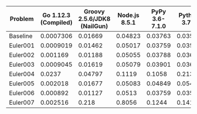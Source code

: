 Problem|Go 1.12.3 (Compiled)|Groovy 2.5.6/JDK8 (NailGun)|Node.js 8.5.1|PyPy 3.6-7.1.0|Python 3.7.3|Ruby 2.6.0
---|---|---|---|---|---|---
Baseline|0.0007306|0.01669|0.04823|0.03763|0.03551|0.06192
Euler001|0.0009019|0.01462|0.05017|0.03759|0.03544|0.0619
Euler002|0.001169|0.01188|0.05055|0.03788|0.03657|0.06162
Euler003|0.0009045|0.01619|0.05079|0.03901|0.03635|0.06291
Euler004|0.0237|0.04797|0.1119|0.1058|0.2134|0.2531
Euler005|0.002018|0.01677|0.05083|0.04849|0.05497|0.06276
Euler006|0.000892|0.01127|0.0513|0.03759|0.03541|0.06187
Euler007|0.002516|0.218|0.8056|0.1244|0.1417|0.06451
